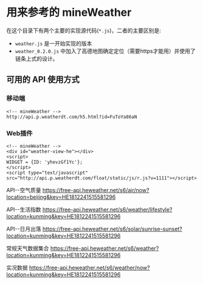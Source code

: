 # 用来参考的 mineWeather

在这个目录下有两个主要的实现源代码(`*.js`)，二者的主要区别是: 
* `weather.js` 是一开始实现的版本
* `weather_0.2.0.js` 中加入了高德地图确定定位（需要https才能用）并使用了链条上式的设计。

## 可用的 API 使用方式

### 移动端

```
<!-- mineWeather -->
http://api.p.weatherdt.com/h5.html?id=FuToYa86aN
```

### Web插件

```
<!-- mineWeather -->
<div id="weather-view-he"></div>
<script>
WIDGET = {ID: 'yhevzGf1Yc'};
</script>
<script type="text/javascript" src="http://api.p.weatherdt.com/float/static/js/r.js?v=1111"></script>
```

API--空气质量
https://free-api.heweather.net/s6/air/now?location=beijing&key=HE1812241515581296

API--生活指数
https://free-api.heweather.net/s6/weather/lifestyle?location=kunming&key=HE1812241515581296

API--日月出落
https://free-api.heweather.net/s6/solar/sunrise-sunset?location=kunming&key=HE1812241515581296

常规天气数据集合
https://free-api.heweather.net/s6/weather?location=kunming&key=HE1812241515581296

实况数据
https://free-api.heweather.net/s6/weather/now?location=kunming&key=HE1812241515581296
